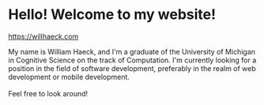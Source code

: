 # Hello! Welcome to my website!

https://willhaeck.com

My name is William Haeck, and I'm a graduate of the University of Michigan in Cognitive Science on the track of Computation. I'm currently looking for a position in the field of software development, preferably in the realm of web development or mobile development. \
\
Feel free to look around!
